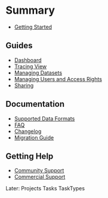 # Summary

* [Getting Started](docs/getting_started.md)

## Guides
* [Dashboard](docs/dashboard.md)
* [Tracing View](docs/tracing_ui.md)
* [Managing Datasets](docs/datasets.md)
* [Managing Users and Access Rights](docs/users.md)
* [Sharing](docs/sharing.md)

## Documentation
* [Supported Data Formats](docs/faq.md)
* [FAQ](docs/faq.md)
* [Changelog](CHANGELOG.md)
* [Migration Guide](MIGRATIONS.md)

## Getting Help
* [Community Support](https://support.webknossos.org)
* [Commercial Support](https://scalableminds.com)

Later:
Projects
Tasks
TaskTypes
